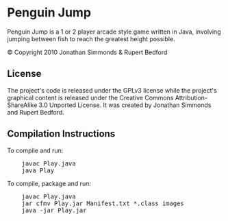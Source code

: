 Penguin Jump
============

Penguin Jump is a 1 or 2 player arcade style game written in Java, involving jumping between fish to 
reach the greatest height possible.

© Copyright 2010 Jonathan Simmonds & Rupert Bedford


License
-------

The project's code is released under the GPLv3 license while the project's graphical content is 
released under the Creative Commons Attribution-ShareAlike 3.0 Unported License. It was created by 
Jonathan Simmonds and Rupert Bedford.


Compilation Instructions
------------------------

To compile and run:
<pre>
    javac Play.java
    java Play
</pre>
    
To compile, package and run:
<pre>
    javac Play.java
    jar cfmv Play.jar Manifest.txt *.class images
    java -jar Play.jar
</pre>
